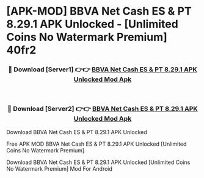 # [APK-MOD] BBVA Net Cash ES & PT 8.29.1 APK Unlocked - [Unlimited Coins No Watermark Premium] 40fr2



<div align="center">
<h3>🔴 Download [Server1] 👉👉 <a href="https://momento.my/?title=BBVA_Net_Cash_ES_&_PT_8.29.1_APK_Unlocked">BBVA Net Cash ES & PT 8.29.1 APK Unlocked Mod Apk</a></h3><br>

<h3>🔴 Download [Server2] 👉👉 <a href="https://momento.my/?title=BBVA_Net_Cash_ES_&_PT_8.29.1_APK_Unlocked">BBVA Net Cash ES & PT 8.29.1 APK Unlocked Mod Apk</a></h3>
</div>



Download BBVA Net Cash ES & PT 8.29.1 APK Unlocked 

Free APK MOD BBVA Net Cash ES & PT 8.29.1 APK Unlocked [Unlimited Coins No Watermark Premium]

Download BBVA Net Cash ES & PT 8.29.1 APK Unlocked [Unlimited Coins No Watermark Premium] Mod For Android
